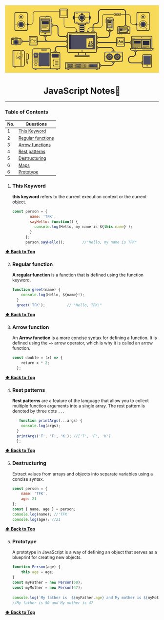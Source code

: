 <br>
<a href=#><img src="/images/ban1.gif"></a>
<h1  align="center"> <strong>  JavaScript Notes📒 </strong> </h1> 

---

### Table of Contents

| No. | Questions                                                                                                                                                         |
| ---- | --------------------------------------------------------------------------------------------------------------------------------------------------------------- |
| 1   | [This Keyword ](#This-Keyword)
| 2   | [Regular functions ](#Regular-functions)  
| 3   | [Arrow functions ](#Arrow-functions) 
| 4   | [Rest patterns ](#Rest-patterns) 
| 5   | [Destructuring ](#Destructuring)
| 6   | [Maps](#Maps)
| 6   | [Prototype](#Prototype)

1. ### This Keyword

   **this keyword** refers to the current execution context or the current object. 

    ```javascript
    const person = {
            name: 'TFK',
            sayHello: function() {
              console.log(Hello, my name is ${this.name} );
            }
          };
          person.sayHello();        //"Hello, my name is TFK" 
    ```
**[⬆ Back to Top](#table-of-contents)**
   

   
2. ### Regular function

   **A regular function** is a function that is defined using the function keyword. 

     ```javascript
    function greet(name) {
        console.log(Hello, ${name}!);
      }
      greet('TFK');          // "Hello, TFK!"
    ```
   
**[⬆ Back to Top](#table-of-contents)**
   
3. ###  Arrow function

   An **Arrow function** is a more concise syntax for defining a function. It is defined using the `=>` arrow operator, which is why it is called an arrow function. 


     ```javascript
    const double = (x) => {
        return x * 2;
      };
    ```
   
**[⬆ Back to Top](#table-of-contents)**

4. ### Rest patterns

   **Rest patterns** are a feature of the language that allow you to collect multiple function arguments into a single array. The rest pattern is denoted by three dots `...` 
 


     ```javascript
        function printArgs(...args) {
        console.log(args);
      }
      printArgs('T', 'F', 'K'); //['T', 'F', 'K']
      };
    ```
   
**[⬆ Back to Top](#table-of-contents)**

5. ### Destructuring

   Extract values from arrays and objects into separate variables using a concise syntax.
 


     ```javascript
   const person = {
       name: 'TFK',
       age: 21
    };
    const { name, age } = person;
    console.log(name); //'TFK'
    console.log(age); //21  
    ```

**[⬆ Back to Top](#table-of-contents)**

5. ### Prototype

   A prototype in JavaScript is a way of defining an object that serves as a blueprint for creating new objects.
 


     ```javascript
   function Person(age) {
         this.age = age;
   }
   const myFather = new Person(50);
   const myMother = new Person(47);

   console.log(`My father is  ${myFather.age} and My mother is ${myMother.age}. `);
   //My father is 50 and My mother is 47
    ```
   
**[⬆ Back to Top](#table-of-contents)**

